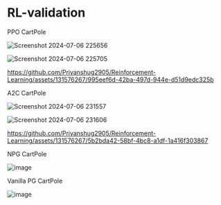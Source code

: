 # RL-validation

PPO CartPole

![Screenshot 2024-07-06 225656](https://github.com/user-attachments/assets/b0da4455-a443-4901-acb6-58143f6a04a4)

![Screenshot 2024-07-06 225705](https://github.com/user-attachments/assets/4307118d-2092-4e98-9e32-6d6378d687bb)

https://github.com/Priyanshug2905/Reinforcement-Learning/assets/131576267/995eef6d-42ba-497d-944e-d51d9edc325b


A2C CartPole

![Screenshot 2024-07-06 231557](https://github.com/user-attachments/assets/976d06cf-7d77-4fc6-940b-c907ac488af6)

![Screenshot 2024-07-06 231606](https://github.com/user-attachments/assets/af973522-fcdb-400a-835b-38ed3f12a083)

https://github.com/Priyanshug2905/Reinforcement-Learning/assets/131576267/5b2bda42-58bf-4bc8-a1df-1a416f303867


NPG CartPole

![image](https://github.com/user-attachments/assets/2d9db7b7-3d60-41da-a875-b2b02438606d)


Vanilla PG CartPole

![image](https://github.com/user-attachments/assets/726bd683-954a-4720-9b48-238fc490b557)
